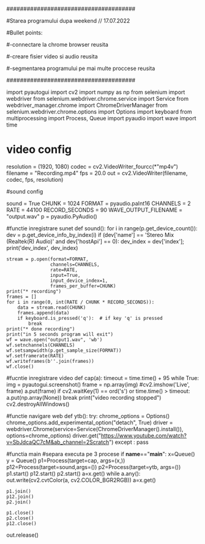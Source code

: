 ######################################

#Starea programului dupa weekend // 17.07.2022

#Bullet points:

#-connectare la chrome browser reusita

#-creare fisier video si audio reusita

#-segmentarea programului pe mai multe proccese reusita

######################################

import pyautogui
import cv2
import numpy as np
from selenium import webdriver
from selenium.webdriver.chrome.service import Service
from webdriver_manager.chrome import ChromeDriverManager
from selenium.webdriver.chrome.options import Options
import keyboard
from multiprocessing import Process, Queue
import pyaudio
import wave
import time


# video config

resolution = (1920, 1080)
codec = cv2.VideoWriter_fourcc(*"mp4v")
filename = "Recording.mp4"
fps = 20.0
out = cv2.VideoWriter(filename, codec, fps, resolution)


#sound config

sound  = True
CHUNK = 1024
FORMAT = pyaudio.paInt16
CHANNELS = 2
RATE = 44100
RECORD_SECONDS = 90
WAVE_OUTPUT_FILENAME = "output.wav"
p = pyaudio.PyAudio()


#functie inregistrare sunet
def sound():
    for i in range(p.get_device_count()):
        dev = p.get_device_info_by_index(i)
        if (dev['name'] == 'Stereo Mix (Realtek(R) Audio)' and dev['hostApi'] == 0):
            dev_index = dev['index'];
            print('dev_index', dev_index)

    stream = p.open(format=FORMAT,
                    channels=CHANNELS,
                    rate=RATE,
                    input=True,
                    input_device_index=1,
                    frames_per_buffer=CHUNK)
    print("* recording")
    frames = []
    for i in range(0, int(RATE / CHUNK * RECORD_SECONDS)):
        data = stream.read(CHUNK)
        frames.append(data)
        if keyboard.is_pressed('q'):  # if key 'q' is pressed
            break
    print("* done recording")
    print("in 5 seconds program will exit")
    wf = wave.open("output1.wav", 'wb')
    wf.setnchannels(CHANNELS)
    wf.setsampwidth(p.get_sample_size(FORMAT))
    wf.setframerate(RATE)
    wf.writeframes(b''.join(frames))
    wf.close()


#fucntie inregistrare video
def cap(a):
    timeout = time.time() + 95
    while True:
        img = pyautogui.screenshot()
        frame = np.array(img)
        #cv2.imshow('Live', frame)
        a.put(frame)
        if cv2.waitKey(1) == ord('s') or time.time() > timeout:
            a.put(np.array(None))
            break
    print("video recording stopped")
    cv2.destroyAllWindows()



#functie navigare web
def ytb():
    try:
        chrome_options = Options()
        chrome_options.add_experimental_option("detach", True)
        driver = webdriver.Chrome(service=Service(ChromeDriverManager().install()), options=chrome_options)
        driver.get("https://www.youtube.com/watch?v=SbJdcaQC7cM&ab_channel=2Scratch")
    except :
        pass



#functia main
#separa executa pe 3 procese
if __name__=="__main__":
    x=Queue()
    y = Queue()
    p1=Process(target=cap, args=(x,))
    p12=Process(target=sound,args=())
    p2=Process(target=ytb, args=())
    p1.start()
    p12.start()
    p2.start()
    a=x.get()
    while a.any():
        out.write(cv2.cvtColor(a, cv2.COLOR_BGR2RGB))
        a=x.get()



    p1.join()
    p12.join()
    p2.join()

    p1.close()
    p2.close()
    p12.close()

out.release()

